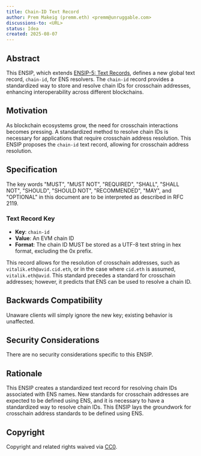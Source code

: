 ```yaml
---
title: Chain-ID Text Record
author: Prem Makeig (premm.eth) <premm@unruggable.com>
discussions-to: <URL>
status: Idea
created: 2025-08-07
---
```


## Abstract

This ENSIP, which extends [ENSIP-5: Text Records](https://docs.ens.domains/ensip/5), defines a new global text record, `chain-id`, for ENS resolvers. The `chain-id` record provides a standardized way to store and resolve chain IDs for crosschain addresses, enhancing interoperability across different blockchains.

## Motivation

As blockchain ecosystems grow, the need for crosschain interactions becomes pressing. A standardized method to resolve chain IDs is necessary for applications that require crosschain address resolution. This ENSIP proposes the `chain-id` text record, allowing for crosschain address resolution.

## Specification

The key words "MUST", "MUST NOT", "REQUIRED", "SHALL", "SHALL NOT", "SHOULD", "SHOULD NOT", "RECOMMENDED", "MAY", and "OPTIONAL" in this document are to be interpreted as described in RFC 2119.

### Text Record Key

* **Key**: `chain-id`
* **Value**: An EVM chain ID
* **Format**: The chain ID MUST be stored as a UTF-8 text string in hex format, excluding the 0x prefix.

This record allows for the resolution of crosschain addresses, such as `vitalik.eth@avid.cid.eth`, or in the case where `cid.eth` is assumed, `vitalik.eth@avid`. This standard precedes a standard for crosschain addresses; however, it predicts that ENS can be used to resolve a chain ID.

## Backwards Compatibility

Unaware clients will simply ignore the new key; existing behavior is unaffected.

## Security Considerations

There are no security considerations specific to this ENSIP.

## Rationale

This ENSIP creates a standardized text record for resolving chain IDs associated with ENS names. New standards for crosschain addresses are expected to be defined using ENS, and it is necessary to have a standardized way to resolve chain IDs. This ENSIP lays the groundwork for crosschain address standards to be defined using ENS.

## Copyright

Copyright and related rights waived via [CC0](https://creativecommons.org/publicdomain/zero/1.0/).
